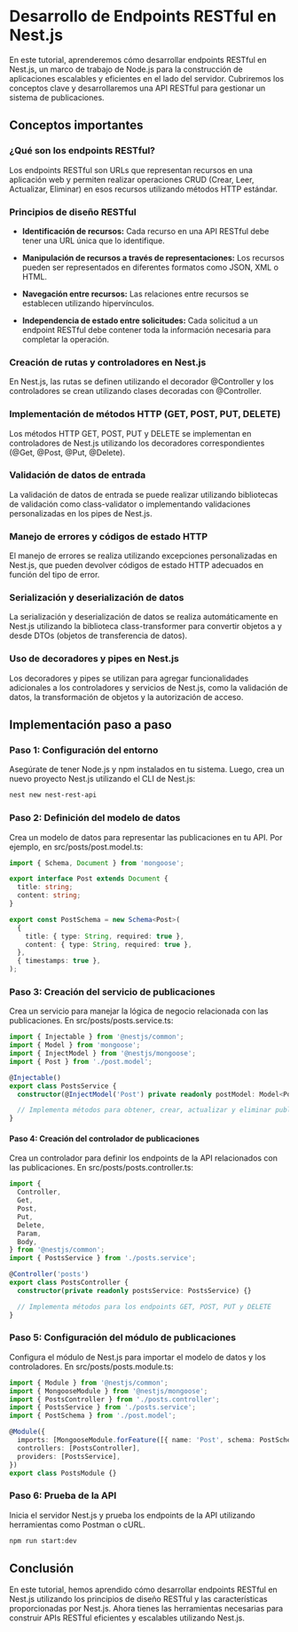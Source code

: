 # Desarrollo de Endpoints RESTful en Nest.js

En este tutorial, aprenderemos cómo desarrollar endpoints RESTful en Nest.js, un marco de trabajo de Node.js para la construcción de aplicaciones escalables y eficientes en el lado del servidor. Cubriremos los conceptos clave y desarrollaremos una API RESTful para gestionar un sistema de publicaciones.

## Conceptos importantes

### ¿Qué son los endpoints RESTful?

Los endpoints RESTful son URLs que representan recursos en una aplicación web y permiten realizar operaciones CRUD (Crear, Leer, Actualizar, Eliminar) en esos recursos utilizando métodos HTTP estándar.

### Principios de diseño RESTful

- **Identificación de recursos:** Cada recurso en una API RESTful debe tener una URL única que lo identifique.
- **Manipulación de recursos a través de representaciones:** Los recursos pueden ser representados en diferentes formatos como JSON, XML o HTML.
- **Navegación entre recursos:** Las relaciones entre recursos se establecen utilizando hipervínculos.

- **Independencia de estado entre solicitudes:** Cada solicitud a un endpoint RESTful debe contener toda la información necesaria para completar la operación.

### Creación de rutas y controladores en Nest.js

En Nest.js, las rutas se definen utilizando el decorador @Controller y los controladores se crean utilizando clases decoradas con @Controller.

### Implementación de métodos HTTP (GET, POST, PUT, DELETE)

Los métodos HTTP GET, POST, PUT y DELETE se implementan en controladores de Nest.js utilizando los decoradores correspondientes (@Get, @Post, @Put, @Delete).

### Validación de datos de entrada

La validación de datos de entrada se puede realizar utilizando bibliotecas de validación como class-validator o implementando validaciones personalizadas en los pipes de Nest.js.

### Manejo de errores y códigos de estado HTTP

El manejo de errores se realiza utilizando excepciones personalizadas en Nest.js, que pueden devolver códigos de estado HTTP adecuados en función del tipo de error.

### Serialización y deserialización de datos

La serialización y deserialización de datos se realiza automáticamente en Nest.js utilizando la biblioteca class-transformer para convertir objetos a y desde DTOs (objetos de transferencia de datos).

### Uso de decoradores y pipes en Nest.js

Los decoradores y pipes se utilizan para agregar funcionalidades adicionales a los controladores y servicios de Nest.js, como la validación de datos, la transformación de objetos y la autorización de acceso.

## Implementación paso a paso

### **Paso 1:** Configuración del entorno

Asegúrate de tener Node.js y npm instalados en tu sistema. Luego, crea un nuevo proyecto Nest.js utilizando el CLI de Nest.js:

```bash
nest new nest-rest-api
```

### **Paso 2:** Definición del modelo de datos

Crea un modelo de datos para representar las publicaciones en tu API. Por ejemplo, en src/posts/post.model.ts:

```ts
import { Schema, Document } from 'mongoose';

export interface Post extends Document {
  title: string;
  content: string;
}

export const PostSchema = new Schema<Post>(
  {
    title: { type: String, required: true },
    content: { type: String, required: true },
  },
  { timestamps: true },
);
```

### **Paso 3:** Creación del servicio de publicaciones

Crea un servicio para manejar la lógica de negocio relacionada con las publicaciones. En src/posts/posts.service.ts:

```ts
import { Injectable } from '@nestjs/common';
import { Model } from 'mongoose';
import { InjectModel } from '@nestjs/mongoose';
import { Post } from './post.model';

@Injectable()
export class PostsService {
  constructor(@InjectModel('Post') private readonly postModel: Model<Post>) {}

  // Implementa métodos para obtener, crear, actualizar y eliminar publicaciones
}
```

#### **Paso 4:** Creación del controlador de publicaciones

Crea un controlador para definir los endpoints de la API relacionados con las publicaciones. En src/posts/posts.controller.ts:

```ts
import {
  Controller,
  Get,
  Post,
  Put,
  Delete,
  Param,
  Body,
} from '@nestjs/common';
import { PostsService } from './posts.service';

@Controller('posts')
export class PostsController {
  constructor(private readonly postsService: PostsService) {}

  // Implementa métodos para los endpoints GET, POST, PUT y DELETE
}
```

### **Paso 5:** Configuración del módulo de publicaciones

Configura el módulo de Nest.js para importar el modelo de datos y los controladores. En src/posts/posts.module.ts:

```ts
import { Module } from '@nestjs/common';
import { MongooseModule } from '@nestjs/mongoose';
import { PostsController } from './posts.controller';
import { PostsService } from './posts.service';
import { PostSchema } from './post.model';

@Module({
  imports: [MongooseModule.forFeature([{ name: 'Post', schema: PostSchema }])],
  controllers: [PostsController],
  providers: [PostsService],
})
export class PostsModule {}
```

### **Paso 6:** Prueba de la API

Inicia el servidor Nest.js y prueba los endpoints de la API utilizando herramientas como Postman o cURL.

```bash
npm run start:dev
```

## Conclusión

En este tutorial, hemos aprendido cómo desarrollar endpoints RESTful en Nest.js utilizando los principios de diseño RESTful y las características proporcionadas por Nest.js. Ahora tienes las herramientas necesarias para construir APIs RESTful eficientes y escalables utilizando Nest.js.
